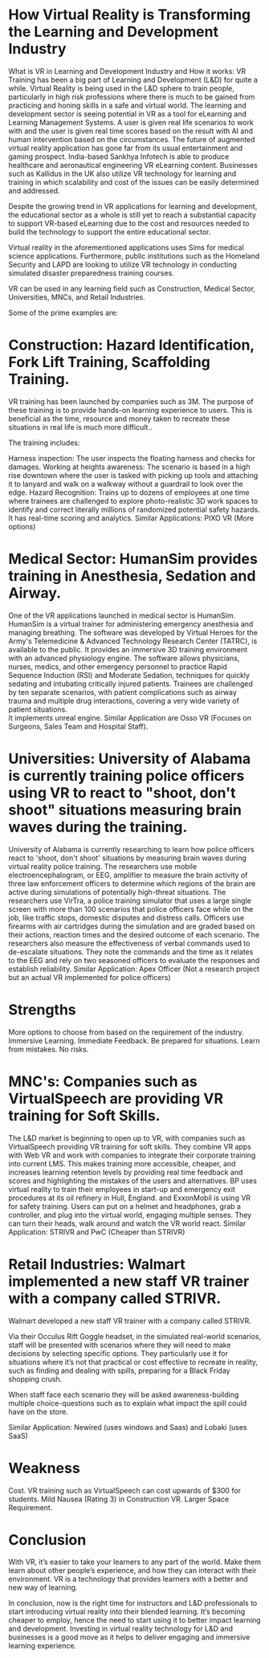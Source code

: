 # How Virtual Reality is Transforming the Learning and Development Industry

What is VR in Learning and Development Industry and How it works: VR Training has been a big part of Learning and Development (L&D) for quite a while. Virtual Reality is being used in the L&D sphere to train people, particularly in high risk professions where there is much to be gained from practicing and honing skills in a safe and virtual world. The learning and development sector is seeing potential in VR as a tool for eLearning and Learning Management Systems. A user is given real life scenarios to work with and the user is given real time scores based on the result with AI and human intervention based on the circumstances. The future of augmented virtual reality application has gone far from its usual entertainment and gaming prospect. India-based Sankhya Infotech is able to produce healthcare and aeronautical engineering VR eLearning content. Businesses such as Kallidus in the UK also utilize VR technology for learning and training in which scalability and cost of the issues can be easily determined and addressed.

Despite the growing trend in VR applications for learning and development, the educational sector as a whole is still yet to reach a substantial capacity to support VR-based eLearning due to the cost and resources needed to build the technology to support the entire educational sector.

Virtual reality in the aforementioned applications uses Sims for medical science applications. Furthermore, public institutions such as the Homeland Security and LAPD are looking to utilize VR technology in conducting simulated disaster preparedness training courses.

VR can be used in any learning field such as Construction, Medical Sector, Universities, MNCs, and Retail Industries.

Some of the prime examples are:

# Construction: Hazard Identification, Fork Lift Training, Scaffolding Training.
VR training has been launched by companies such as 3M. The purpose of these training is to provide hands-on learning experience to users. This is beneficial as the time, resource and money taken to recreate these situations in real life is much more difficult..

The training includes:

Harness inspection: The user inspects the floating harness and checks for damages.
Working at heights awareness: The scenario is based in a high rise downtown where the user is tasked with picking up tools and attaching it to lanyard and walk on a walkway without a guardrail to look over the edge.
Hazard Recognition: Trains up to dozens of employees at one time where trainees are challenged to explore photo-realistic 3D work spaces to identify and correct literally millions of randomized potential safety hazards. It has real-time scoring and analytics.                                                                                                                                                                       Similar Applications: PIXO VR (More options)
 
# Medical Sector: HumanSim provides training in Anesthesia, Sedation and Airway.
One of the VR applications launched in medical sector is HumanSim. HumanSim is a virtual trainer for administering emergency anesthesia and managing breathing.
The software was developed by Virtual Heroes for the Army's Telemedicine & Advanced Technology Research Center (TATRC), is available to the public.
It provides an immersive 3D training environment with an advanced physiology engine. The software allows physicians, nurses, medics, and other emergency personnel to practice Rapid Sequence Induction (RSI) and Moderate Sedation, techniques for quickly sedating and intubating critically injured patients. Trainees are challenged by ten separate scenarios, with patient complications such as airway trauma and multiple drug interactions, covering a very wide variety of patient situations.  
It implements unreal engine. 
Similar Application are Osso VR (Focuses on Surgeons, Sales Team and Hospital Staff). 

# Universities: University of Alabama is currently training police officers using VR to react to "shoot, don't shoot" situations measuring brain waves during the training.

University of Alabama is currently researching  to learn how police officers react to 'shoot, don't shoot' situations by measuring brain waves during virtual reality police training.
 The researchers use mobile electroencephalogram, or EEG, amplifier to measure the brain activity of three law enforcement officers to determine which regions of the brain are active during simulations of potentially high-threat situations. The researchers use VirTra, a police training simulator that uses a large single screen with more than 100 scenarios that police officers face while on the job, like traffic stops, domestic disputes and distress calls. Officers use firearms with air cartridges during the simulation and are graded based on their actions, reaction times and the desired outcome of each scenario.
The researchers also measure the effectiveness of verbal commands used to de-escalate situations. They note the commands and the time as it relates to the EEG and rely on two seasoned officers to evaluate the responses and establish reliability.
Similar Application: Apex Officer (Not a research project but an actual VR implemented for police officers)

# Strengths 

More options to choose from based on the requirement of the industry. 
Immersive Learning. 
Immediate Feedback. 
Be prepared for situations. 
Learn from mistakes. 
No risks. 
                                          
# MNC's: Companies such as VirtualSpeech are providing VR training for Soft Skills.

The L&D market is beginning to open up to VR, with companies such as VirtualSpeech providing VR training for soft skills. They combine VR apps with Web VR and work with companies to integrate their corporate training into current LMS.
This makes training more accessible, cheaper, and increases learning retention levels by providing real time feedback and scores and highlighting the mistakes of the users and alternatives.
BP uses virtual reality to train their employees in start-up and emergency exit procedures at its oil refinery in Hull, England. and ExxonMobil is using VR for safety training. Users can put on a helmet and headphones, grab a controller, and plug into the virtual world, engaging multiple senses. They can turn their heads, walk around and watch the VR world react.
Similar Application: STRIVR and PwC (Cheaper than STRIVR)

# Retail Industries: Walmart implemented a new staff VR trainer with a company called STRIVR.

Walmart developed a new staff VR trainer with a company called STRIVR.

Via their Occulus Rift Goggle headset, in the simulated real-world scenarios, staff will be presented with scenarios where they will need to make decisions by selecting specific options. They particularly use it for situations where it’s not that practical or cost effective to recreate in reality, such as finding and dealing with spills, preparing for a Black Friday shopping crush.

When staff face each scenario they will be asked awareness-building multiple choice-questions such as to explain what impact the spill could have on the store.

Similar Application: Newired (uses windows and Saas) and Lobaki (uses SaaS)

# Weakness

Cost. VR training such as VirtualSpeech can cost upwards of $300 for students.
Mild Nausea (Rating 3) in Construction VR.
Larger Space Requirement. 

# Conclusion

With VR, it’s easier to take your learners to any part of the world. Make them learn about other people’s experience, and how they can interact with their environment. VR is a technology that provides learners with a better and new way of learning.

In conclusion, now is the right time for instructors and L&D professionals to start introducing virtual reality into their blended learning. It’s becoming cheaper to employ, hence the need to start using it to better impact learning and development. Investing in virtual reality technology for L&D and businesses is a good move as it helps to deliver engaging and immersive learning experience.


